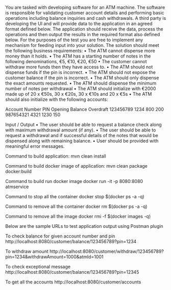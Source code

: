 You are tasked with developing software for an ATM machine. The software is responsible for validating customer account details and performing basic operations including balance inquiries and cash withdrawals.
A third party is developing the UI and will provide data to the application in an agreed format defined below. The application should receive the data, process the operations and then output the results in the required format also defined below. For the purposes of the test you are free to implement any mechanism for feeding input into your solution.
The solution should meet the following business requirements:
•	The ATM cannot dispense more money than it holds.
•	The ATM has a starting number of notes in the following denominations, €5, €10, €20, €50
•	The customer cannot withdraw more funds then they have access to.
•	The ATM should not dispense funds if the pin is incorrect.
•	The ATM should not expose the customer balance if the pin is incorrect.
•	The ATM should only dispense the exact amounts requested.
•	The ATM should dispense the minimum number of notes per withdrawal
•	The ATM should initialize with €2000 made up of 20 x €50s, 30 x €20s, 30 x €10s and 20 x €5s
•	The ATM should also initialize with the following accounts:

Account Number	PIN	Opening Balance	Overdraft
123456789	1234	800	200
987654321	4321	1230	150

Input / Output
•	The user should be able to request a balance check along with maximum withdrawal amount (if any).
•	The user should be able to request a withdrawal and if successful details of the notes that would be dispensed along with remaining balance.
•	User should be provided with meaningful error messages.


Command to build application:
        mvn clean install

Command to build docker image of application:
        mvn clean package docker:build

Command to build run docker image
        docker run -it -p 8080:8080 atmservice

Command to stop all the container
        docker stop $(docker ps -a -q)

Command to remove all the container
        docker rm $(docker ps -a -q)

Command to remove all the image
        docker rmi -f $(docker images -q)


Below are the sample URLs to test application output using Postman plugin

To check balance for given account number and pin
    http://localhost:8080/customer/balance/123456789?pin=1234

To withdraw amount
    http://localhost:8080/customer/withdraw/123456789?pin=1234&withdrawAmount=1000&atmId=1001

To check exceptional message
    http://localhost:8080/customer/balance/123456789?pin=12345

To get all the accounts
    http://localhost:8080/customer/accounts

